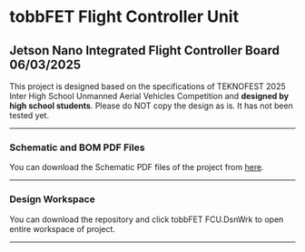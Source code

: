 # tobbFET Flight Controller Unit
Jetson Nano Integrated Flight Controller Board 06/03/2025
---
This project is designed based on the specifications of TEKNOFEST 2025 Inter High School Unmanned Aerial Vehicles Competition and **designed by high school students**. Please do NOT copy the design as is. It has not been tested yet.

---
### Schematic and BOM PDF Files
You can download the Schematic PDF files of the project from [here](https://github.com/Nedim-KerimY/tobbFET-Flight-Controller-Unit/blob/main/tobbFET%20FCU/tobbFET%20FCU.pdf).

---
### Design Workspace
You can download the repository and click tobbFET FCU.DsnWrk to open entire workspace of project.

---
